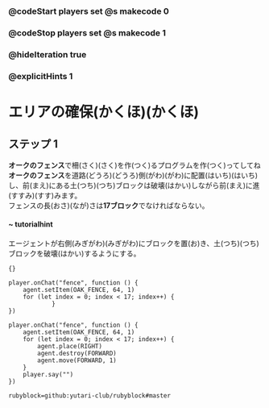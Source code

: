 ### @codeStart players set @s makecode 0
### @codeStop players set @s makecode 1

### @hideIteration true 
### @explicitHints 1


# エリアの確保(かくほ)(かくほ)

## ステップ 1
**オークのフェンス**で柵(さく)(さく)を作(つく)るプログラムを作(つく)ってしてね</br>
**オークのフェンス**を道路(どうろ)(どうろ)側(がわ)(がわ)に配置(はいち)(はいち)し、前(まえ)にある土(つち)(つち)ブロックは破壊(はかい)しながら前(まえ)に進(すすみ)(すす)みます。</br>
フェンスの長(おさ)(なが)さは**17ブロック**でなければならない。</br>

#### ~ tutorialhint
エージェントが右側(みぎがわ)(みぎがわ)にブロックを置(お)き、土(つち)(つち)ブロックを破壊(はかい)するようにする。</br>
 
```template
{}
```

```blocks
player.onChat("fence", function () {
    agent.setItem(OAK_FENCE, 64, 1)
    for (let index = 0; index < 17; index++) {
            }
})
```
```ghost
player.onChat("fence", function () {
    agent.setItem(OAK_FENCE, 64, 1)
    for (let index = 0; index < 17; index++) {
        agent.place(RIGHT)
        agent.destroy(FORWARD)
        agent.move(FORWARD, 1)
    }
    player.say("")
})
``` 
```package
rubyblock=github:yutari-club/rubyblock#master
```

